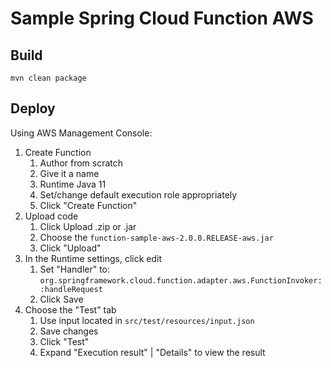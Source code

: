 # Sample Spring Cloud Function AWS
## Build
```shell
mvn clean package
```

## Deploy
Using AWS Management Console:
1. Create Function
   1. Author from scratch
   2. Give it a name
   3. Runtime Java 11
   4. Set/change default execution role appropriately
   5. Click "Create Function"
2. Upload code
   1. Click Upload .zip or .jar
   2. Choose the `function-sample-aws-2.0.0.RELEASE-aws.jar`
   3. Click "Upload"
3. In the Runtime settings, click edit
   1. Set "Handler" to: `org.springframework.cloud.function.adapter.aws.FunctionInvoker::handleRequest`
   2. Click Save
4. Choose the "Test" tab
   1. Use input located in `src/test/resources/input.json`
   2. Save changes
   3. Click "Test"
   4. Expand "Execution result" | "Details" to view the result